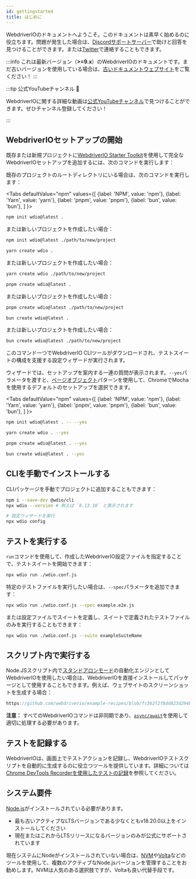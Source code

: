 ```yaml
---
id: gettingstarted
title: はじめに
---
```


WebdriverIOのドキュメントへようこそ。このドキュメントは素早く始めるのに役立ちます。問題が発生した場合は、[Discordサポートサーバー](https://discord.webdriver.io)で助けと回答を見つけることができます。または[Twitter](https://twitter.com/webdriverio)で連絡することもできます。

:::info
これは最新バージョン（__>=9.x__）のWebdriverIOのドキュメントです。まだ古いバージョンを使用している場合は、[古いドキュメントウェブサイト](/versions)をご覧ください！
:::

<LiteYouTubeEmbed
    id="rA4IFNyW54c"
    title="Getting Started with WebdriverIO"
/>

:::tip 公式YouTubeチャンネル 🎥

WebdriverIOに関する詳細な動画は[公式YouTubeチャンネル](https://youtube.com/@webdriverio)で見つけることができます。ぜひチャンネル登録してください！

:::

## WebdriverIOセットアップの開始

既存または新規プロジェクトに[WebdriverIO Starter Toolkit](https://www.npmjs.com/package/create-wdio)を使用して完全なWebdriverIOセットアップを追加するには、次のコマンドを実行します：

既存のプロジェクトのルートディレクトリにいる場合は、次のコマンドを実行します：

<Tabs
  defaultValue="npm"
  values={[
    {label: 'NPM', value: 'npm'},
    {label: 'Yarn', value: 'yarn'},
    {label: 'pnpm', value: 'pnpm'},
    {label: 'bun', value: 'bun'},
  ]
}>
<TabItem value="npm">

```sh
npm init wdio@latest .
```

または新しいプロジェクトを作成したい場合：

```sh
npm init wdio@latest ./path/to/new/project
```

</TabItem>
<TabItem value="yarn">

```sh
yarn create wdio .
```

または新しいプロジェクトを作成したい場合：

```sh
yarn create wdio ./path/to/new/project
```

</TabItem>
<TabItem value="pnpm">

```sh
pnpm create wdio@latest .
```

または新しいプロジェクトを作成したい場合：

```sh
pnpm create wdio@latest ./path/to/new/project
```

</TabItem>
<TabItem value="bun">

```sh
bun create wdio@latest .
```

または新しいプロジェクトを作成したい場合：

```sh
bun create wdio@latest ./path/to/new/project
```

</TabItem>
</Tabs>

このコマンド一つでWebdriverIO CLIツールがダウンロードされ、テストスイートの構成を支援する設定ウィザードが実行されます。

<CreateProjectAnimation />

ウィザードでは、セットアップを案内する一連の質問が表示されます。`--yes`パラメータを渡すと、[ページオブジェクト](https://martinfowler.com/bliki/PageObject.html)パターンを使用して、ChromeでMochaを使用するデフォルトのセットアップを選択できます。

<Tabs
  defaultValue="npm"
  values={[
    {label: 'NPM', value: 'npm'},
    {label: 'Yarn', value: 'yarn'},
    {label: 'pnpm', value: 'pnpm'},
    {label: 'bun', value: 'bun'},
  ]
}>
<TabItem value="npm">

```sh
npm init wdio@latest . -- --yes
```

</TabItem>
<TabItem value="yarn">

```sh
yarn create wdio . --yes
```

</TabItem>
<TabItem value="pnpm">

```sh
pnpm create wdio@latest . --yes
```

</TabItem>
<TabItem value="bun">

```sh
bun create wdio@latest . --yes
```

</TabItem>
</Tabs>

## CLIを手動でインストールする

CLIパッケージを手動でプロジェクトに追加することもできます：

```sh
npm i --save-dev @wdio/cli
npx wdio --version # 例えば `8.13.10` と表示されます

# 設定ウィザードを実行
npx wdio config
```

## テストを実行する

`run`コマンドを使用して、作成したWebdriverIO設定ファイルを指定することで、テストスイートを開始できます：

```sh
npx wdio run ./wdio.conf.js
```

特定のテストファイルを実行したい場合は、`--spec`パラメータを追加できます：

```sh
npx wdio run ./wdio.conf.js --spec example.e2e.js
```

または設定ファイルでスイートを定義し、スイートで定義されたテストファイルのみを実行することもできます：

```sh
npx wdio run ./wdio.conf.js --suite exampleSuiteName
```

## スクリプト内で実行する

Node.JSスクリプト内で[スタンドアロンモード](/docs/setuptypes#standalone-mode)の自動化エンジンとしてWebdriverIOを使用したい場合は、WebdriverIOを直接インストールしてパッケージとして使用することもできます。例えば、ウェブサイトのスクリーンショットを生成する場合：

```js reference useHTTPS
https://github.com/webdriverio/example-recipes/blob/fc362f2f8dd823d294b9bb5f92bd5991339d4591/getting-started/run-in-script.js#L2-L19
```

__注意：__ すべてのWebdriverIOコマンドは非同期であり、[`async/await`](https://javascript.info/async-await)を使用して適切に処理する必要があります。

## テストを記録する

WebdriverIOは、画面上でテストアクションを記録し、WebdriverIOテストスクリプトを自動的に生成するのに役立つツールを提供しています。詳細については[Chrome DevTools Recorderを使用したテストの記録](/docs/record)を参照してください。

## システム要件

[Node.js](http://nodejs.org)がインストールされている必要があります。

- 最も古いアクティブなLTSバージョンである少なくともv18.20.0以上をインストールしてください
- 現在またはこれからLTSリリースになるバージョンのみが公式にサポートされています

現在システムにNodeがインストールされていない場合は、[NVM](https://github.com/creationix/nvm)や[Volta](https://volta.sh/)などのツールを使用して、複数のアクティブなNode.jsバージョンを管理することをお勧めします。NVMは人気のある選択肢ですが、Voltaも良い代替手段です。